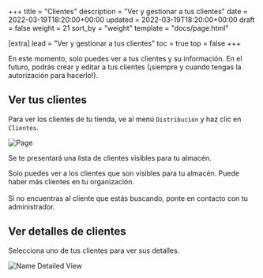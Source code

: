 +++
title = "Clientes"
description = "Ver y gestionar a tus clientes"
date = 2022-03-19T18:20:00+00:00
updated = 2022-03-19T18:20:00+00:00
draft = false
weight = 21
sort_by = "weight"
template = "docs/page.html"

[extra]
lead = "Ver y gestionar a tus clientes"
toc = true
top = false
+++

<div class="omsupdate">
En este momento, solo puedes ver a tus clientes y su información. En el futuro, podrás crear y editar a tus clientes (¡siempre y cuando tengas la autorización para hacerlo!). 
</div>

## Ver tus clientes

Para ver los clientes de tu tienda, ve al menú `Distribución` y haz clic en `Clientes`. 

![Page](/docs/distribution/images/cust_gotocust2.png)

Se te presentará una lista de clientes visibles para tu almacén.

<div class="nota">
Solo puedes ver a los clientes que son visibles para tu almacén. Puede haber más clientes en tu organización.
<br>
<br>
Si no encuentras al cliente que estás buscando, ponte en contacto con tu administrador. 
</div>


## Ver detalles de clientes

Selecciona uno de tus clientes para ver sus detalles.

![Name Detailed View](/docs/distribution/images/cust_detailedview.png)
